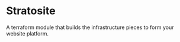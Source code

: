 # Stratosite
A terraform module that builds the infrastructure pieces to form your website platform.
